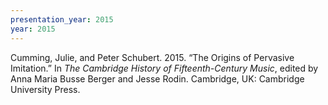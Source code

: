 ```yaml
---
presentation_year: 2015
year: 2015
---
```


Cumming, Julie, and Peter Schubert. 2015. “The Origins of Pervasive Imitation.” In <i>The Cambridge History of Fifteenth-Century Music</i>, edited by Anna Maria Busse Berger and Jesse Rodin. Cambridge, UK: Cambridge University Press.